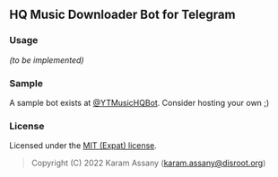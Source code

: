 ## HQ Music Downloader Bot for Telegram

### Usage

_(to be implemented)_

### Sample

A sample bot exists at [@YTMusicHQBot](https://t.me/YTMusicHQBot).  Consider
hosting your own ;)

### License

Licensed under the [MIT (Expat) license](./LICENSE).

> Copyright (C) 2022 Karam Assany (karam.assany@disroot.org)
